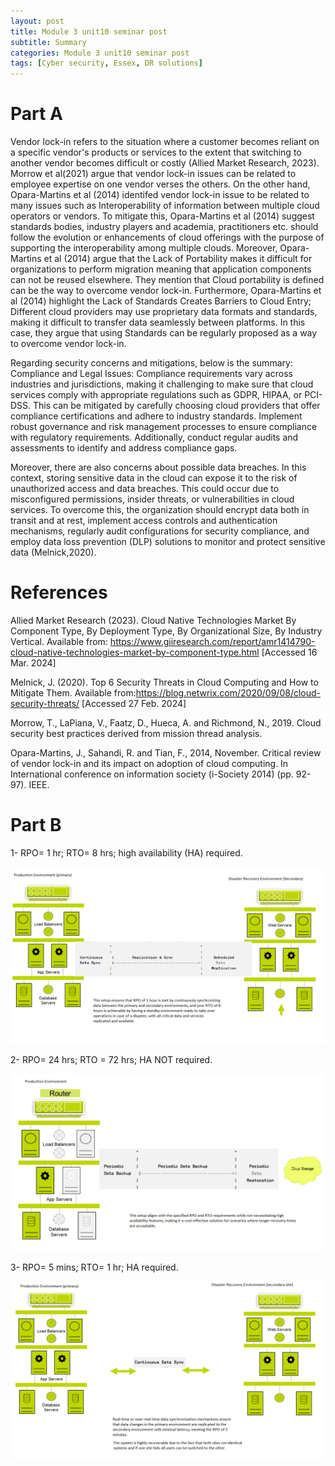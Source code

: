 ```yaml
---
layout: post
title: Module 3 unit10 seminar post
subtitle: Summary
categories: Module 3 unit10 seminar post
tags: [Cyber security, Essex, DR solutions]
---
```


# Part A
Vendor lock-in refers to the situation where a customer becomes reliant on a specific vendor's products or services to the extent that switching to another vendor becomes difficult or costly (Allied Market Research, 2023).
Morrow et al(2021) argue that vendor lock-in issues can be related to employee expertise on one vendor verses the others. On the other hand, Opara-Martins et al (2014) identifed vendor lock-in issue to be related to many issues such as Interoperability of information between multiple cloud operators or vendors. To mitigate this, Opara-Martins et al (2014) suggest standards bodies, industry players and academia, practitioners etc. should follow the evolution or enhancements of cloud offerings with the purpose of supporting the interoperability among multiple clouds. Moreover, Opara-Martins et al (2014) argue that the Lack of Portability makes it difficult for organizations to perform migration meaning that application components can not be reused elsewhere. They mention that Cloud portability is defined can be the way to overcome vendor lock-in. Furthermore, Opara-Martins et al (2014) highlight the Lack of Standards Creates Barriers to Cloud Entry;  Different cloud providers may use proprietary data formats and standards, making it difficult to transfer data seamlessly between platforms. In this case, they argue that using Standards can be regularly proposed as a way to overcome vendor lock-in. 


Regarding security concerns and mitigations, below is the summary:
Compliance and Legal Issues: Compliance requirements vary across industries and jurisdictions, making it challenging to make sure that cloud services comply with appropriate regulations such as GDPR, HIPAA, or PCI-DSS. This can be mitigated by carefully choosing cloud providers that offer compliance certifications and adhere to industry standards. Implement robust governance and risk management processes to ensure compliance with regulatory requirements. Additionally, conduct regular audits and assessments to identify and address compliance gaps.

Moreover, there are also concerns about possible data breaches. In this context, storing sensitive data in the cloud can expose it to the risk of unauthorized access and data breaches. This could occur due to misconfigured permissions, insider threats, or vulnerabilities in cloud services. To overcome this, the organization should encrypt data both in transit and at rest, implement access controls and authentication mechanisms, regularly audit configurations for security compliance, and employ data loss prevention (DLP) solutions to monitor and protect sensitive data (Melnick,2020).

# References

Allied Market Research (2023). Cloud Native Technologies Market By Component Type, By Deployment Type, By Organizational Size, By Industry Vertical. Available from: https://www.giiresearch.com/report/amr1414790-cloud-native-technologies-market-by-component-type.html [Accessed 16 Mar. 2024]

Melnick, J. (2020). Top 6 Security Threats in Cloud Computing and How to Mitigate Them. Available from:https://blog.netwrix.com/2020/09/08/cloud-security-threats/ [Accessed 27 Feb. 2024]

Morrow, T., LaPiana, V., Faatz, D., Hueca, A. and Richmond, N., 2019. Cloud security best practices derived from mission thread analysis.

Opara-Martins, J., Sahandi, R. and Tian, F., 2014, November. Critical review of vendor lock-in and its impact on adoption of cloud computing. In International conference on information society (i-Society 2014) (pp. 92-97). IEEE.


# Part B

1- RPO= 1 hr; RTO= 8 hrs; high availability (HA) required.

![datacamp certification](/assets/images/banners/unit10-B1.png)

2- RPO= 24 hrs; RTO = 72 hrs; HA NOT required.

![datacamp certification](/assets/images/banners/unit10-B2.png)

3- RPO= 5 mins; RTO= 1 hr; HA required.

![datacamp certification](/assets/images/banners/unit10-B3.png)
